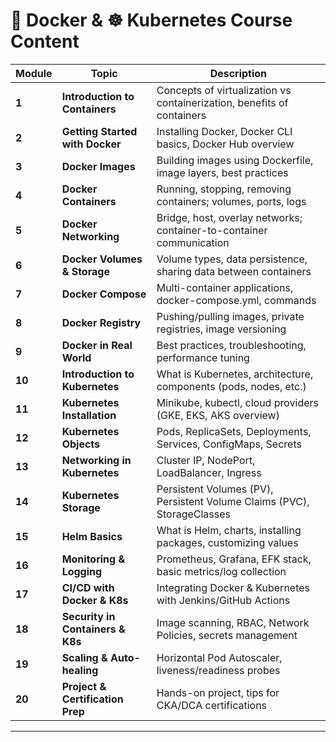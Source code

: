# 🐳 Docker & ☸️ Kubernetes Course Content

| **Module** | **Topic** | **Description** |
|------------|-----------|-----------------|
| **1** | **Introduction to Containers** | Concepts of virtualization vs containerization, benefits of containers |
| **2** | **Getting Started with Docker** | Installing Docker, Docker CLI basics, Docker Hub overview |
| **3** | **Docker Images** | Building images using Dockerfile, image layers, best practices |
| **4** | **Docker Containers** | Running, stopping, removing containers; volumes, ports, logs |
| **5** | **Docker Networking** | Bridge, host, overlay networks; container-to-container communication |
| **6** | **Docker Volumes & Storage** | Volume types, data persistence, sharing data between containers |
| **7** | **Docker Compose** | Multi-container applications, docker-compose.yml, commands |
| **8** | **Docker Registry** | Pushing/pulling images, private registries, image versioning |
| **9** | **Docker in Real World** | Best practices, troubleshooting, performance tuning |
| **10** | **Introduction to Kubernetes** | What is Kubernetes, architecture, components (pods, nodes, etc.) |
| **11** | **Kubernetes Installation** | Minikube, kubectl, cloud providers (GKE, EKS, AKS overview) |
| **12** | **Kubernetes Objects** | Pods, ReplicaSets, Deployments, Services, ConfigMaps, Secrets |
| **13** | **Networking in Kubernetes** | Cluster IP, NodePort, LoadBalancer, Ingress |
| **14** | **Kubernetes Storage** | Persistent Volumes (PV), Persistent Volume Claims (PVC), StorageClasses |
| **15** | **Helm Basics** | What is Helm, charts, installing packages, customizing values |
| **16** | **Monitoring & Logging** | Prometheus, Grafana, EFK stack, basic metrics/log collection |
| **17** | **CI/CD with Docker & K8s** | Integrating Docker & Kubernetes with Jenkins/GitHub Actions |
| **18** | **Security in Containers & K8s** | Image scanning, RBAC, Network Policies, secrets management |
| **19** | **Scaling & Auto-healing** | Horizontal Pod Autoscaler, liveness/readiness probes |
| **20** | **Project & Certification Prep** | Hands-on project, tips for CKA/DCA certifications |

---
